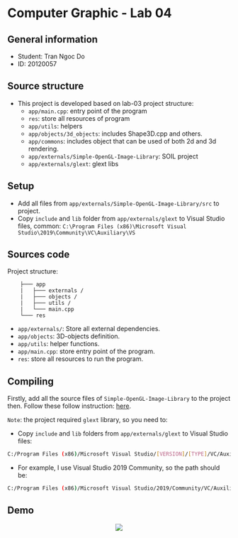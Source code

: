# Computer Graphic - Lab 04

## General information

- Student: Tran Ngoc Do
- ID: 20120057

## Source structure
- This project is developed based on lab-03 project structure:
    - `app/main.cpp`: entry point of the program
    - `res`: store all resources of program
    - `app/utils`: helpers
    - `app/objects/3d_objects`: includes Shape3D.cpp and others.
    - `app/commons`: includes object that can be used of both 2d and 3d rendering.
    - `app/externals/Simple-OpenGL-Image-Library`: SOIL project
    - `app/externals/glext`: glext libs

## Setup
- Add all files from `app/externals/Simple-OpenGL-Image-Library/src` to project.
- Copy `include` and `lib` folder from `app/externals/glext` to Visual Studio files, common: `C:\Program Files (x86)\Microsoft Visual Studio\2019\Community\VC\Auxiliary\VS`

## **Sources code**

Project structure:
``` 
    ├─── app
    |   ├─── externals /
    |   ├─── objects /
    |   ├─── utils /
    |   └─── main.cpp
    └─── res
```

- `app/externals/`: Store all external dependencies.
- `app/objects`: 3D-objects definition.
- `app/utils`: helper functions.
- `app/main.cpp`: store entry point of the program.
- `res`: store all resources to run the program.

## **Compiling**

Firstly, add all the source files of `Simple-OpenGL-Image-Library` to the project then. Follow these follow instruction: [here](../lab-01/README.md).

`Note`: the project required `glext` library, so you need to: 
- Copy `include` and `lib` folders from `app/externals/glext` to Visual Studio files: 
```sh
C:/Program Files (x86)/Microsoft Visual Studio/[VERSION]/[TYPE]/VC/Auxiliary/VS. 
```
- For example, I use Visual Studio 2019 Community, so the path should be: 

```sh
C:/Program Files (x86)/Microsoft Visual Studio/2019/Community/VC/Auxiliary/VS
```


## **Demo**

<p align="center">
    <img src="demo/demo.gif">
</p>
